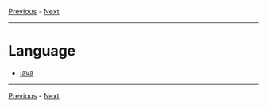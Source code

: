 [Previous](../d__design-pattern/README.md) - [Next](../x__transfer/README.md)

---

# Language
* [java](./a__java/README.md)

---

[Previous](../d__design-pattern/README.md) - [Next](../x__transfer/README.md)

